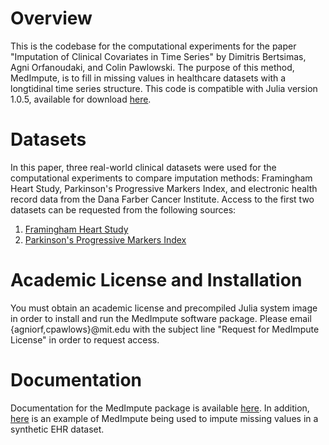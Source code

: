 # Overview
This is the codebase for the computational experiments for the paper "Imputation of Clinical Covariates in Time Series" by Dimitris Bertsimas, Agni Orfanoudaki, and Colin Pawlowski.  The purpose of this method, MedImpute, is to fill in missing values in healthcare datasets with a longtidinal time series structure.  This code is compatible with Julia version 1.0.5, available for download [here](https://julialang.org/downloads/).

# Datasets

In this paper, three real-world clinical datasets were used for the computational experiments to compare imputation methods: Framingham Heart Study, Parkinson's Progressive Markers Index, and electronic health record data from the Dana Farber Cancer Institute.  Access to the first two datasets can be requested from the following sources:

1. [Framingham Heart Study](https://framinghamheartstudy.org/fhs-for-researchers/data-available-overview/)
2. [Parkinson's Progressive Markers Index](https://www.ppmi-info.org/access-data-specimens/download-data/)

# Academic License and Installation

You must obtain an academic license and precompiled Julia system image in order to install and run the MedImpute software package.  Please email {agniorf,cpawlows}@mit.edu with the subject line "Request for MedImpute License" in order to request access.

# Documentation

Documentation for the MedImpute package is available [here](https://interpretableai.gitlab.io/DocumentationStaging/MedImpute/master/dev/).  In addition, [here](https://interpretableai.gitlab.io/DocumentationStaging/MedImpute/master/dev/example/) is an example of MedImpute being used to impute missing values in a synthetic EHR dataset.  


